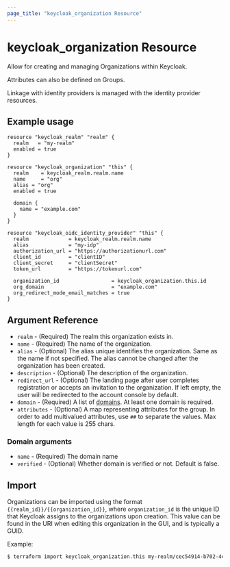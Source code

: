 ```yaml
---
page_title: "keycloak_organization Resource"
---
```


# keycloak\_organization Resource

Allow for creating and managing Organizations within Keycloak.

Attributes can also be defined on Groups.

Linkage with identity providers is managed with the identity provider resources.

## Example usage

```hcl
resource "keycloak_realm" "realm" {
  realm   = "my-realm"
  enabled = true
}

resource "keycloak_organization" "this" {
  realm    = keycloak_realm.realm.name
  name     = "org"
  alias = "org"
  enabled = true
  
  domain {
    name = "example.com"
  }
}

resource "keycloak_oidc_identity_provider" "this" {
  realm             = keycloak_realm.realm.name
  alias             = "my-idp"
  authorization_url = "https://authorizationurl.com"
  client_id         = "clientID"
  client_secret     = "clientSecret"
  token_url         = "https://tokenurl.com"

  organization_id                 = keycloak_organization.this.id
  org_domain                      = "example.com"
  org_redirect_mode_email_matches = true
}

```

## Argument Reference

- `realm` - (Required) The realm this organization exists in.
- `name` - (Required) The name of the organization.
- `alias` - (Optional) The alias unique identifies the organization. Same as the name if not specified. The alias cannot be changed after the organization has been created.
- `description` - (Optional) The description of the organization.
- `redirect_url` - (Optional) The landing page after user completes registration or accepts an invitation to the organization. If left empty, the user will be redirected to the account console by default.
- `domain` - (Required) A list of [domains](#domain-arguments). At least one domain is required.
- `attributes` - (Optional) A map representing attributes for the group. In order to add multivalued attributes, use `##` to separate the values. Max length for each value is 255 chars.

### Domain arguments

- `name` - (Required) The domain name
- `verified` - (Optional) Whether domain is verified or not. Default is false.

## Import

Organizations can be imported using the format `{{realm_id}}/{{organization_id}}`, where `organization_id` is the unique ID that Keycloak
assigns to the organizations upon creation. This value can be found in the URI when editing this organization in the GUI, and is typically a GUID.

Example:

```bash
$ terraform import keycloak_organization.this my-realm/cec54914-b702-4c7b-9431-b407817d059a
```
